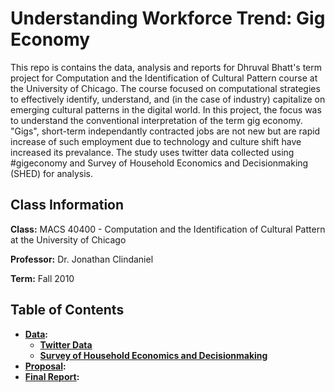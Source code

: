 # Understanding Workforce Trend: Gig Economy

This repo is contains the data, analysis and reports for Dhruval Bhatt's term project for Computation and the Identification of Cultural Pattern course at the University of Chicago. The course focused on computational strategies to effectively identify, understand, and (in the case of industry) capitalize on emerging cultural patterns in the digital world. In this project, the focus was to understand the conventional interpretation of the term gig economy. "Gigs", short-term independantly contracted jobs are not new but are rapid increase of such employment due to technology and culture shift have increased its prevalance. The study uses twitter data collected using #gigeconomy and Survey of Household Economics and Decisionmaking (SHED) for analysis.

## Class Information

**Class:** MACS 40400 - Computation and the Identification of Cultural Pattern at the University of Chicago

**Professor:** Dr. Jonathan Clindaniel

**Term:** Fall 2010

## Table of Contents
  - **[Data](Data/):**
    - **[Twitter Data](Data/Twitter/)**
    - **[Survey of Household Economics and Decisionmaking](Data/SHED/)**
  - **[Proposal](response_files):**
  - **[Final Report](response_files):**
